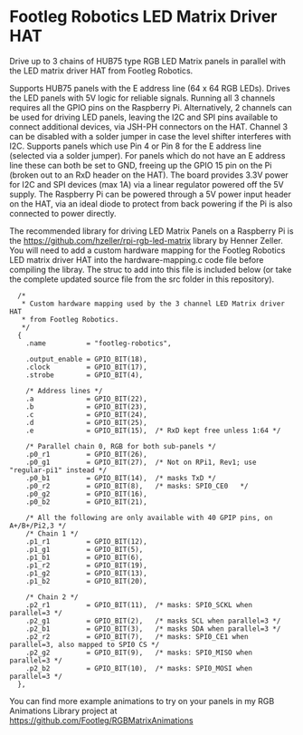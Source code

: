 # Footleg Robotics LED Matrix Driver HAT

Drive up to 3 chains of HUB75 type RGB LED Matrix panels in parallel with the LED matrix driver HAT from Footleg Robotics.

Supports HUB75 panels with the E address line (64 x 64 RGB LEDs).
Drives the LED panels with 5V logic for reliable signals.
Running all 3 channels requires all the GPIO pins on the Raspberry Pi. Alternatively, 2 channels can be used for driving LED panels, leaving the I2C and SPI pins available to connect additional devices, via JSH-PH connectors on the HAT. Channel 3 can be disabled with a solder jumper in case the level shifter interferes with I2C.
Supports panels which use Pin 4 or Pin 8 for the E address line (selected via a solder jumper). For panels which do not have an E address line these can both be set to GND, freeing up the GPIO 15 pin on the Pi (broken out to an RxD header on the HAT).
The board provides 3.3V power for I2C and SPI devices (max 1A) via a linear regulator powered off the 5V supply.
The Raspberry Pi can be powered through a 5V power input header on the HAT, via an ideal diode to protect from back powering if the Pi is also connected to power directly.

The recommended library for driving LED Matrix Panels on a Raspberry Pi is the <https://github.com/hzeller/rpi-rgb-led-matrix> library by Henner Zeller.
You will need to add a custom hardware mapping for the Footleg Robotics LED matrix driver HAT into the hardware-mapping.c code file before compiling the libray. The struc to add into this file is included below (or take the complete updated source file from the src folder in this repository).

```
  /*
   * Custom hardware mapping used by the 3 channel LED Matrix driver HAT 
   * from Footleg Robotics.
   */
  {
    .name          = "footleg-robotics",

    .output_enable = GPIO_BIT(18),
    .clock         = GPIO_BIT(17),
    .strobe        = GPIO_BIT(4),

    /* Address lines */
    .a             = GPIO_BIT(22),
    .b             = GPIO_BIT(23),
    .c             = GPIO_BIT(24),
    .d             = GPIO_BIT(25),
    .e             = GPIO_BIT(15),  /* RxD kept free unless 1:64 */

    /* Parallel chain 0, RGB for both sub-panels */
    .p0_r1         = GPIO_BIT(26),
    .p0_g1         = GPIO_BIT(27),  /* Not on RPi1, Rev1; use "regular-pi1" instead */
    .p0_b1         = GPIO_BIT(14),  /* masks TxD */
    .p0_r2         = GPIO_BIT(8),   /* masks: SPI0_CE0   */
    .p0_g2         = GPIO_BIT(16),
    .p0_b2         = GPIO_BIT(21),

    /* All the following are only available with 40 GPIP pins, on A+/B+/Pi2,3 */
    /* Chain 1 */
    .p1_r1         = GPIO_BIT(12),
    .p1_g1         = GPIO_BIT(5),
    .p1_b1         = GPIO_BIT(6),
    .p1_r2         = GPIO_BIT(19),
    .p1_g2         = GPIO_BIT(13),
    .p1_b2         = GPIO_BIT(20),

    /* Chain 2 */
    .p2_r1         = GPIO_BIT(11),  /* masks: SPI0_SCKL when parallel=3 */
    .p2_g1         = GPIO_BIT(2),   /* masks SCL when parallel=3 */
    .p2_b1         = GPIO_BIT(3),   /* masks SDA when parallel=3 */
    .p2_r2         = GPIO_BIT(7),   /* masks: SPI0_CE1 when parallel=3, also mapped to SPI0 CS */
    .p2_g2         = GPIO_BIT(9),   /* masks: SPI0_MISO when parallel=3 */
    .p2_b2         = GPIO_BIT(10),  /* masks: SPI0_MOSI when parallel=3 */
  },

```

You can find more example animations to try on your panels in my RGB Animations Library project at <https://github.com/Footleg/RGBMatrixAnimations>
